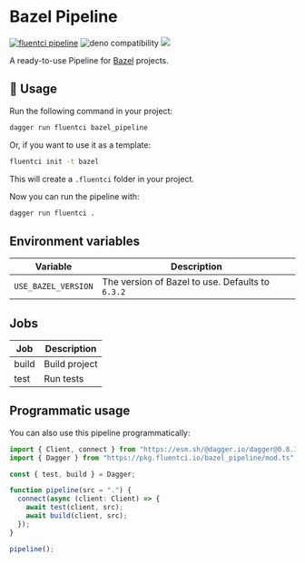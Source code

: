 # Bazel Pipeline

[![fluentci pipeline](https://img.shields.io/badge/dynamic/json?label=pkg.fluentci.io&labelColor=%23000&color=%23460cf1&url=https%3A%2F%2Fapi.fluentci.io%2Fv1%2Fpipeline%2Fbazel_pipeline&query=%24.version)](https://pkg.fluentci.io/bazel_pipeline)
![deno compatibility](https://shield.deno.dev/deno/^1.34)
[![](https://img.shields.io/codecov/c/gh/fluent-ci-templates/bazel-pipeline)](https://codecov.io/gh/fluent-ci-templates/bazel-pipeline)

A ready-to-use Pipeline for [Bazel](https://bazel.build/) projects.

## 🚀 Usage

Run the following command in your project:

```bash
dagger run fluentci bazel_pipeline
```

Or, if you want to use it as a template:

```bash
fluentci init -t bazel
```

This will create a `.fluentci` folder in your project.

Now you can run the pipeline with:

```bash
dagger run fluentci .
```

## Environment variables

| Variable            | Description                                      |
| ------------------- | ------------------------------------------------ |
| `USE_BAZEL_VERSION` | The version of Bazel to use. Defaults to `6.3.2` |

## Jobs

| Job       | Description   |
| --------- | ------------- |
| build     | Build project |
| test      | Run tests     |

## Programmatic usage

You can also use this pipeline programmatically:

```ts
import { Client, connect } from "https://esm.sh/@dagger.io/dagger@0.8.1";
import { Dagger } from "https://pkg.fluentci.io/bazel_pipeline/mod.ts";

const { test, build } = Dagger;

function pipeline(src = ".") {
  connect(async (client: Client) => {
    await test(client, src);
    await build(client, src);
  });
}

pipeline();
```
